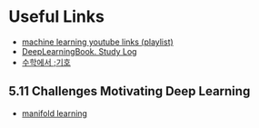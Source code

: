# Useful Links

- [machine learning youtube links (playlist)](https://www.youtube.com/playlist?list=PLyc5bh4zXfhWoLHpZeRlDBp28UrlPtYT5)
- [DeepLearningBook. Study Log](https://leejunhyun.github.io/deep%20learning/2018/10/02/DLB-05/)
- [수학에서 ;기호](http://taewan.kim/post/function_in_semicolon/)


## 5.11 Challenges Motivating Deep Learning
- [manifold learning](https://m.blog.naver.com/kbsdr11/221595813033)
